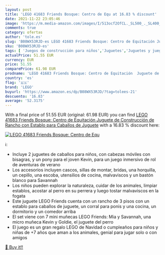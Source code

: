 ```yaml
---
layout: post
title: 'LEGO 41683 Friends Bosque: Centro de Equ at 16.83 % discount'
date: 2021-11-22 23:05:46
image: 'https://m.media-amazon.com/images/I/513ocf2OfCL._SL500_._SL400_.jpg'
comments: true
category: ofertas
author: 'tole.es'
slug: 'B08WX53RJD-es LEGO 41683 Friends Bosque: Centro de Equitación Juguete de...'
sku: 'B08WX53RJD-es'
tags: [ 'Juegos de construcción para niños','Juguetes','Juguetes y juegos','Sets de construcción','lego', ]
actualPrice: 51.55 EUR
currency: EUR
price: 51.55
comparePrice: 61.98 EUR
prodname: 'LEGO 41683 Friends Bosque: Centro de Equitación  Juguete de Construcción de Rancho con Establo para Caballos de Juguete'
country: 'es'
flag: '🇪🇸'
brand: 'LEGO'
buyurl: 'https://www.amazon.es/dp/B08WX53RJD/?tag=tolees-21'
descuento: '16.83'
average: '52.3175'
---
```


With a final price of 51.55 EUR (original: 61.98 EUR) you can find [LEGO 41683 Friends Bosque: Centro de Equitación  Juguete de Construcción de Rancho con Establo para Caballos de Juguete](https://www.amazon.es/dp/B08WX53RJD/?tag=tolees-21) with a  16.83 % discount here:

[![LEGO 41683 Friends Bosque: Centro de Equ](https://m.media-amazon.com/images/I/513ocf2OfCL._SL500_._SL400_.jpg)](https://www.amazon.es/dp/B08WX53RJD/?tag=tolees-21)

ℹ️:

- Incluye 2 juguetes de caballos para niños, con cabezas móviles con bisagras, y un pony para el joven Kevin, para un juego inmersivo de rol de aventuras de verano
- Los accesorios incluyen cascos, sillas de montar, bridas, una horquilla, un cepillo, una escoba, utensilios de cocina, malvaviscos y un bastón blanco para Savannah
- Los niños pueden explorar la naturaleza, cuidar de los animales, limpiar establos, acostar al perro en su perrera y luego tostar malvaviscos en la fogata
- Este juguete LEGO Friends cuenta con un rancho de 3 pisos con un establo para caballos de juguete, un corral para ponis y una cocina, un dormitorio y un comedor arriba
- El set viene con 7 mini muñecas LEGO Friends: Mia y Savannah, una micro muñeca Kevin y Goldie, el juguete del perro
- El juego es un gran regalo LEGO de Navidad o cumpleaños para niños y niñas de +7 años que aman a los animales, genial para jugar solo o con amigos

[🛒 Buy it!!](https://www.amazon.es/dp/B08WX53RJD/?tag=tolees-21)
